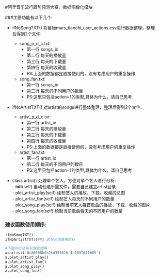 #阿里音乐流行趋势预测大赛，数据图像化模块

###主要功能有以下几个:
* ifNoSongTXT() 将目标mars_tianchi_user_actions.csv进行数据整理，整理后得到2个文件:  
	- song_p_d_c.txt:  
		+ 第一行 songs_id  
		+ 第二行 每天的播放量  
		+ 第三行 每天的下载量  
		+ 第四行 每天的收藏量  
		+ PS:上面的数据都是直接使用的，没有考虑用户的重复操作  
	- song_fan.txt:  
		+ 第一行 songs_id  
		+ 第二行 每天的不同用户的数目  
		+ PS:这里只包括action=1的类型,具体为什么，请自己思考   

* ifNoArtistTXT() 对artist的songs进行整体整理，整理后得到2个文件:
	- artist_p_d_c.txt:   
		+ 第一行 artist_id  
		+ 第二行 每天的播放量  
		+ 第三行 每天的下载量  
		+ 第四行 每天的收藏量  
		+ PS:上面的数据都是直接使用的，没有考虑用户的重复操作  
	- artist_fan.txt:   
		+ 第一行 artist_id  
		+ 第二行 每天的不同用户的数目  
		+ PS:这里只包括action=1的类型,具体为什么，请自己思考   

* class artist() 处理单个艺人，方便对单个艺人进行分析:  
     	- __init__(self) 自动创建所需文件，需要自己建立artist目录   
     	- plot_artist_play(self) 绘制艺人的播放，下载，收藏的总图    
     	- plot_artist_fan(self) 绘制艺人每天的不同用户的数量  
     	- plot_song_play(self) 绘制当前艺人每首歌曲的播放，下载，收藏的图片  
     	- plot_song_fan(self) 绘制当前歌曲每天的不同用户的数量  

### 建议函数使用顺序:
```python
ifNoSongTXT()
ifNoArtistTXT()#PS:这里必须要先执行

#下面的方法可以随意调用
a=artist('0c80008b0a28d356026f4b1097041689')
a.plot_artist_play()
a.plot_artist_fan()
a.plot_song_play()
a.plot_song_fan()
```
